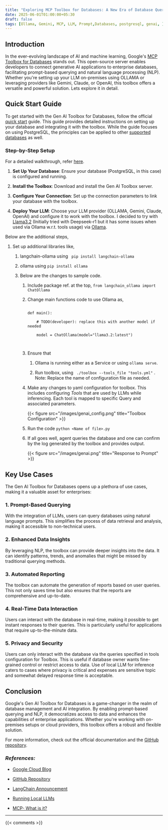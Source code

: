 ```yaml
---
title: "Exploring MCP Toolbox for Databases: A New Era of Database Querying"
date: 2025-06-01T01:00:00+05:30
draft: false
tags: [Ollama, Gemini, MCP, LLM, Prompt,Databases, postgresql, genai, ]
---
```




## Introduction
 

In the ever-evolving landscape of AI and machine learning, Google's [MCP Toolbox for Databases](https://googleapis.github.io/genai-toolbox) stands out. This open-source server enables developers to connect generative AI applications to enterprise databases, facilitating prompt-based querying and natural language processing (NLP). Whether you're setting up your LLM on-premises using OLLAMA or leveraging providers like Gemini, Claude, or OpenAI, this toolbox offers a versatile and powerful solution. Lets explore it in detail.

 

## Quick Start Guide

 

To get started with the Gen AI Toolbox for Databases, follow the official [quick start](https://googleapis.github.io/genai-toolbox/getting-started/local_quickstart) guide. This guide provides detailed instructions on setting up your database and integrating it with the toolbox. While the guide focuses on using PostgreSQL, the principles can be applied to other [supported databases](https://googleapis.github.io/genai-toolbox/resources/sources/)  as well.

 

### Step-by-Step Setup

 

For a detailed walkthrough, refer [here](https://googleapis.github.io/genai-toolbox/getting-started/local_quickstart/).

 

1. **Set Up Your Database**: Ensure your database (PostgreSQL, in this case) is configured and running.

2. **Install the Toolbox**: Download and install the Gen AI Toolbox server.

3. **Configure Your Connection**: Set up the connection parameters to link your database with the toolbox.

4. **Deploy Your LLM**: Choose your LLM provider (OLLAMA, Gemini, Claude, OpenAI) and configure it to work with the toolbox. I decided to try with [Llama3.2](https://ollama.com/library/llama3.2) (Initially tried with Deepseek-r1 but it has some issues when used via Ollama w.r.t. tools usage) via [Ollama](https://ollama.com/).

Below are the additional steps, 

   1.  Set up additional libraries like,

       1.  langchain-ollama using ``` pip install langchain-ollama```

       2.  ollama using ``` pip install ollama ```

       3.  Below are the changes to sample code.

           1.  Include package ref. at the top, ```from langchain_ollama import ChatOllama```

           2.  Change main functions code to use Ollama as,

                ```

                def main():

                    # TODO(developer): replace this with another model if needed

                    model = ChatOllama(model="llama3.2:latest")

 

                ```

           3. Ensure that

              1. Ollama is running either as a Service or using ``` ollama serve ```.

              2. Run toolbox, using ```  ./toolbox --tools_file "tools.yml" ``` . Note: Replace the name of configuration file as needed.

           4. Make any changes to yaml configuration for toolbox. This includes configuring *Tools* that are used by LLMs while inferencing. Each tool is mapped to specific Query and associated parameters.  

                {{< figure src="/images/genai_config.png" title="Toolbox Configuration" >}}
    

           5. Run the code ``` python <Name of file>.py ```

           6. If all goes well, agent queries the database and one can confirm by the log generated by the toolbox and provides output.

                {{< figure src="/images/genai.png" title="Response to Prompt" >}}
 

## Key Use Cases

 

The Gen AI Toolbox for Databases opens up a plethora of use cases, making it a valuable asset for enterprises:

 

### 1. Prompt-Based Querying

 

With the integration of LLMs, users can query databases using natural language prompts. This simplifies the process of data retrieval and analysis, making it accessible to non-technical users.

 

### 2. Enhanced Data Insights

 

By leveraging NLP, the toolbox can provide deeper insights into the data. It can identify patterns, trends, and anomalies that might be missed by traditional querying methods.

 

### 3. Automated Reporting

 

The toolbox can automate the generation of reports based on user queries. This not only saves time but also ensures that the reports are comprehensive and up-to-date.

 

### 4. Real-Time Data Interaction

 

Users can interact with the database in real-time, making it possible to get instant responses to their queries. This is particularly useful for applications that require up-to-the-minute data.

 

### 5. Privacy and Security

 
Users can only interact with the database via the queries specified in tools configuration for Toolbox. This is useful if database owner wants fine-grained control or restrict access to data. Use of local LLM for inference caters to cases where privacy is critical and expenses are sensitive topic and somewhat delayed response time is acceptable. 
 

## Conclusion

 

Google's Gen AI Toolbox for Databases is a game-changer in the realm of database management and AI integration. By enabling prompt-based querying and NLP, it democratizes access to data and enhances the capabilities of enterprise applications. Whether you're working with on-premises setups or cloud providers, this toolbox offers a robust and flexible solution.

 

For more information, check out the official documentation and the [GitHub repository](https://github.com/googleapis/genai-toolbox).

 

### *References:*

 

- [Google Cloud Blog](https://cloud.google.com/blog/products/ai-machine-learning/announcing-gen-ai-toolbox-for-databases-get-started-today/)

- [GitHub Repository](https://github.com/googleapis/genai-toolbox)

- [LangChain Announcement](https://www.timesofai.com/news/google-langchain-gen-ai-toolbox-for-databases/)

- [Running Local LLMs](https://spin.atomicobject.com/running-local-llms/)

- [MCP- What is it?](https://addyo.substack.com/p/mcp-what-it-is-and-why-it-matters)

---

{{< comments >}}